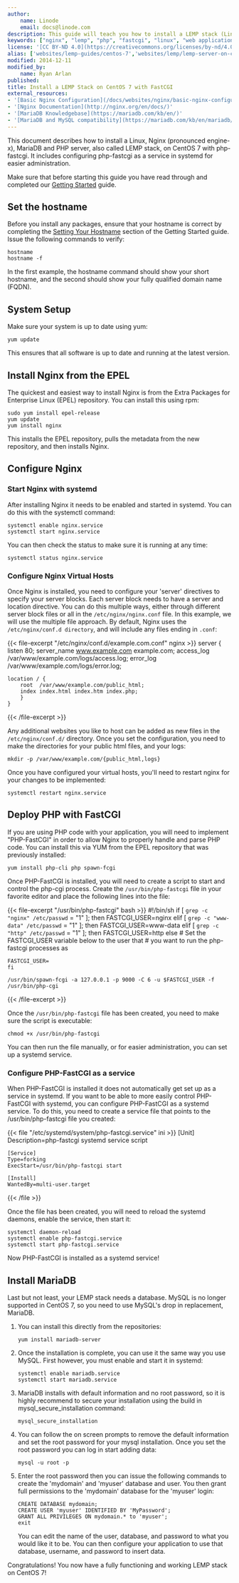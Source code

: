 ```yaml
---
author:
    name: Linode
    email: docs@linode.com
description: This guide will teach you how to install a LEMP stack (Linux, Nginx, MariaDB, and PHP) with fastcgi on CentOS 7.
keywords: ["nginx", "lemp", "php", "fastcgi", "linux", "web applications", " CentOS"]
license: '[CC BY-ND 4.0](https://creativecommons.org/licenses/by-nd/4.0)'
alias: ['websites/lemp-guides/centos-7','websites/lemp/lemp-server-on-centos-7-with-fastcgi/','web-servers/lemp/lemp-server-on-centos-7-with-fastcgi/']
modified: 2014-12-11
modified_by:
    name: Ryan Arlan
published:
title: Install a LEMP Stack on CentOS 7 with FastCGI
external_resources:
- '[Basic Nginx Configuration](/docs/websites/nginx/basic-nginx-configuration/)'
- '[Nginx Documentation](http://nginx.org/en/docs/)'
- '[MariaDB Knowledgebase](https://mariadb.com/kb/en/)'
- '[MariaDB and MySQL compatibility](https://mariadb.com/kb/en/mariadb/mariadb-vs-mysql-compatibility/)'
---
```


This document describes how to install a Linux, Nginx (pronounced engine-x), MariaDB and PHP server, also called LEMP stack, on CentOS 7 with php-fastcgi. It includes configuring php-fastcgi as a service in systemd for easier administration.

Make sure that before starting this guide you have read through and completed our [Getting Started](/docs/getting-started/) guide.

## Set the hostname

Before you install any packages, ensure that your hostname is correct by completing the [Setting Your Hostname](/docs/getting-started#sph_setting-the-hostname) section of the Getting Started guide. Issue the following commands to verify:

    hostname
    hostname -f

In the first example, the hostname command should show your short hostname, and the second should show your fully qualified domain name (FQDN).

## System Setup

Make sure your system is up to date using yum:

    yum update

This ensures that all software is up to date and running at the latest version.

## Install Nginx from the EPEL

The quickest and easiest way to install Nginx is from the Extra Packages for Enterprise Linux (EPEL) repository.  You can install this using rpm:

    sudo yum install epel-release
    yum update
    yum install nginx

This installs the EPEL repository, pulls the metadata from the new repository, and then installs Nginx.

## Configure Nginx

### Start Nginx with systemd

After installing Nginx it needs to be enabled and started in systemd. You can do this with the systemctl command:

    systemctl enable nginx.service
    systemctl start nginx.service

You can then check the status to make sure it is running at any time:

    systemctl status nginx.service

### Configure Nginx Virtual Hosts

Once Nginx is installed, you need to configure your 'server' directives to specify your server blocks.  Each server block needs to have a server and location directive.  You can do this multiple ways, either through different server block files or all in the `/etc/nginx/nginx.conf` file.  In this example, we will use the multiple file approach.  By default, Nginx uses the `/etc/nginx/conf.d directory`, and will include any files ending in `.conf`:

{{< file-excerpt "/etc/nginx/conf.d/example.com.conf" nginx >}}
server {
    listen  80;
    server_name www.example.com example.com;
    access_log /var/www/example.com/logs/access.log;
    error_log /var/www/example.com/logs/error.log;

    location / {
        root  /var/www/example.com/public_html;
        index index.html index.htm index.php;
        }
    }
{{< /file-excerpt >}}


Any additional websites you like to host can be added as new files in the `/etc/nginx/conf.d/` directory.  Once you set the configuration, you need to make the directories for your public html files, and your logs:

    mkdir -p /var/www/example.com/{public_html,logs}

Once you have configured your virtual hosts, you'll need to restart nginx for your changes to be implemented:

    systemctl restart nginx.service

Deploy PHP with FastCGI
-----------------------

If you are using PHP code with your application, you will need to implement "PHP-FastCGI" in order to allow Nginx to properly handle and parse PHP code.  You can install this via YUM from the EPEL repository that was previously installed:

    yum install php-cli php spawn-fcgi

Once PHP-FastCGI is installed, you will need to create a script to start and control the php-cgi process.  Create the `/usr/bin/php-fastcgi` file in your favorite editor and place the following lines into the file:

{{< file-excerpt "/usr/bin/php-fastcgi" bash >}}
#!/bin/sh
    if [ `grep -c "nginx" /etc/passwd` = "1" ]; then
        FASTCGI_USER=nginx
    elif [ `grep -c "www-data" /etc/passwd` = "1" ]; then
        FASTCGI_USER=www-data
    elif [ `grep -c "http" /etc/passwd` = "1" ]; then
        FASTCGI_USER=http
    else
    # Set the FASTCGI_USER variable below to the user that
    # you want to run the php-fastcgi processes as

    FASTCGI_USER=
    fi

    /usr/bin/spawn-fcgi -a 127.0.0.1 -p 9000 -C 6 -u $FASTCGI_USER -f /usr/bin/php-cgi
{{< /file-excerpt >}}


Once the `/usr/bin/php-fastcgi` file has been created, you need to make sure the script is executable:

    chmod +x /usr/bin/php-fastcgi

You can then run the file manually, or for easier administration, you can set up a systemd service.

### Configure PHP-FastCGI as a service

When PHP-FastCGI is installed it does not automatically get set up as a service in systemd. If you want to be able to more easily control PHP-FastCGI with systemd, you can configure PHP-FastCGI as a systemd service. To do this, you need to create a service file that points to the /usr/bin/php-fastcgi file you created:

{{< file "/etc/systemd/system/php-fastcgi.service" ini >}}
[Unit]
    Description=php-fastcgi systemd service script

    [Service]
    Type=forking
    ExecStart=/usr/bin/php-fastcgi start

    [Install]
    WantedBy=multi-user.target
{{< /file >}}


Once the file has been created, you will need to reload the systemd daemons, enable the service, then start it:

    systemctl daemon-reload
    systemctl enable php-fastcgi.service
    systemctl start php-fastcgi.service

Now PHP-FastCGI is installed as a systemd service!

## Install MariaDB

Last but not least, your LEMP stack needs a database.  MySQL is no longer supported in CentOS 7, so you need to use MySQL's drop in replacement, MariaDB.

1.  You can install this directly from the repositories:

        yum install mariadb-server

2.  Once the installation is complete, you can use it the same way you use MySQL. First however, you must enable and start it in systemd:

        systemctl enable mariadb.service
        systemctl start mariadb.service

3.  MariaDB installs with default information and no root password, so it is highly recommend to secure your installation using the build in mysql_secure_installation command:

        mysql_secure_installation

4.  You can follow the on screen prompts to remove the default information and set the root password for your mysql installation.  Once you set the root password you can log in start adding data:

        mysql -u root -p

5.  Enter the root password then you can issue the following commands to create the 'mydomain' and 'myuser' database and user.  You then grant full permissions to the 'mydomain' database for the 'myuser' login:

        CREATE DATABASE mydomain;
        CREATE USER 'myuser' IDENTIFIED BY 'MyPassword';
        GRANT ALL PRIVILEGES ON mydomain.* to 'myuser';
        exit

    You can edit the name of the user, database, and password to what you would like it to be.  You can then configure your application to use that database, username, and password to insert data.

Congratulations!  You now have a fully functioning and working LEMP stack on CentOS 7!
